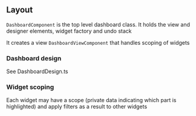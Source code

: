 ## Layout

`DashboardComponent` is the top level dashboard class. It holds the view and designer elements, widget factory and undo stack

It creates a view `DashboardViewComponent` that handles scoping of widgets

### Dashboard design

See DashboardDesign.ts

### Widget scoping

Each widget may have a scope (private data indicating which part is highlighted) and apply filters as a result to other widgets
